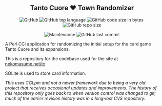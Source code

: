 <h2 align="center">Tanto Cuore &#9829; Town Randomizer</h2>

<p align="center"><img alt="GitHub" src="https://img.shields.io/github/license/BrotherBuford/tantocuore-randomizer">&nbsp;<img alt="GitHub top language" src="https://img.shields.io/github/languages/top/brotherbuford/tantocuore-randomizer">&nbsp;<img alt="GitHub code size in bytes" src="https://img.shields.io/github/languages/code-size/brotherbuford/tantocuore-randomizer">&nbsp;<img alt="GitHub repo size" src="https://img.shields.io/github/repo-size/BrotherBuford/tantocuore-randomizer"></p>
<p align="center"><img alt="Maintenance" src="https://img.shields.io/maintenance/yes/2019">&nbsp;<img alt="GitHub last commit" src="https://img.shields.io/github/last-commit/BrotherBuford/tantocuore-randomizer"></p>

<p>A Perl CGI application for randomizing the initial setup for
the card game Tanto Cuore and its expansions.</p>

<p>This is a repository for the codebase used for the site at <a href="https://nekomusume.net/tc">nekomusume.net/tc</a></p>

<p>SQLite is used to store card information.</p>
<p><i>This uses CGI.pm and not a newer framework due to being a very old project that receives occasional updates and improvements.  The history of this repository only goes back to when version control was changed to git; much of the earlier revision history was in a long-lost CVS repository.</i></p>
